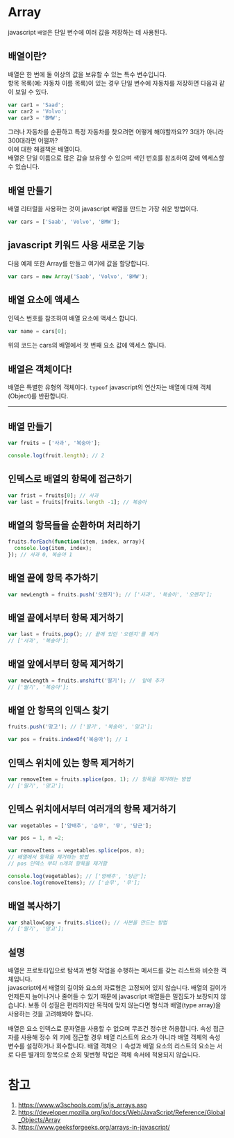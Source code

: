 # Array 

javascript `배열`은 단일 변수에 여러 값을 저장하는 데 사용된다.  



## 배열이란?
배열은 한 번에 둘 이상의 값을 보유할 수 있는 특수 변수입니다.  
항목 목록(예: 자동차 이름 목록)이 있는 경우 단일 변수에 자동차를 저장하면 다음과 같이 보일 수 있다.  

``` javascript
var car1 = 'Saad';
var car2 = 'Volvo';
var car3 = 'BMW';
```

그러나 자동차를 순환하고 특정 자동차를 찾으려면 어떻게 해야할까요?? 3대가 아니라 300대라면 어떨까?    
이에 대한 해결책은 배열이다.  
배열은 단일 이름으로 많은 갑슬 보유할 수 있으며 색인 번호를 참조하여 값에 액세스할 수 있습니다.  

## 배열 만들기
배열 리터럴을 사용하는 것이 javascript 배열을 만드는 가장 쉬운 방법이다.  
 
``` javascript
var cars = ['Saab', 'Volvo', 'BMW'];
```

## javascript 키워드 사용 새로운 기능
다음 예제 또한 Array를 만들고 여기에 값을 할당합니다.  

``` javascript
var cars = new Array('Saab', 'Volvo', 'BMW');
```

## 배열 요소에 액세스
인덱스 번호를 참조하여 배열 요소에 액세스 합니다.  
``` javascript
var name = cars[0];
```

위의 코드는 cars의 배열에서 첫 번째 요소 값에 액세스 합니다.  


## 배열은 객체이다!
배열은 특별한 유형의 객체이다. `typeof` javascript의 연산자는 배열에 대해 객체(Object)를 반환합니다.  

---

## 배열 만들기
``` javascript
var fruits = ['사과', '복숭아'];

console.log(fruit.length); // 2
```

## 인덱스로 배열의 항목에 접근하기
``` javascript
var frist = fruits[0]; // 사과
var last = fruits[fruits.length -1]; // 복숭아
```

## 배열의 항목들을 순환하며 처리하기
``` javascript
fruits.forEach(function(item, index, array){
  console.log(item, index);
}); // 사과 0, 복숭아 1
```

## 배열 끝에 항목 추가하기
``` javascript
var newLength = fruits.push('오렌지'); // ['사과', '복숭아', '오렌지'];
```

## 배열 끝에서부터 항목 제거하기
``` javascript
var last = fruits,pop(); // 끝에 있던 '오렌지'를 제거
// ['사과', '복숭아'];
```

## 배열 앞에서부터 항목 제거하기
``` javascript
var newLength = fruits.unshift('딸기'); //  앞에 추가
// ['딸기', '복숭아'];
```

## 배열 안 항목의 인덱스 찾기
``` javascript
fruits.push('망고'); // ['딸기', '복숭아', '망고'];

var pos = fruits.indexOf('복숭아'); // 1
```
## 인덱스 위치에 있는 항목 제거하기
``` javascript
var removeItem = fruits.splice(pos, 1); // 항목을 제거하는 방법
// ['딸기', '망고'];
```

## 인덱스 위치에서부터 여러개의 항목 제거하기
``` javascript
var vegetables = ['양배추', '순무', '무', '당근'];

var pos = 1, n =2;

var removeItems = vegetables.splice(pos, n);
// 배열에서 항목을 제거하는 방법
// pos 인덱스 부터 n개의 항목을 제거함

console.log(vegetables); // ['양배추', '당근'];
consloe.log(removeItems); // ['순무', '무']; 
```

## 배열 복사하기
``` javascript
var shallowCopy = fruits.slice(); // 사본을 만드는 방법
// ['딸기', '망고'];
``` 

## 설명
배열은 프로토타입으로 탐색과 변형 작업을 수행하는 메서드를 갖는 리스트와 비슷한 객체입니다.  
javascript에서 배열의 길이와 요소의 자료형은 고정되어 있지 않습니다. 배열의 길이가 언제든지 늘어나거나 줄어들 수 있기 때문에 javascript 배열들은 밀집도가 보장되지 않습니다. 보통 이 성질은 편리하지만 목적에 맞지 않는다면 형식과 배열(type array)을 사용하는 것을 고려해봐야 합니다.   

배열은 요소 인덱스로 문자열을 사용할 수 없으며 무조건 정수만 허용합니다. 속성 접근자를 사용해 정수 외 키에 접근할 경우 배열 리스트의 요소가 아니라 배열 객체의 속성 변수를 설정하거나 회수합니다. 배열 객체으 ㅣ속성과 배열 요소의 리스트의 요소는 서로 다른 별개의 항목으로 순회 및변형 작업은 객체 속서에 적용되지 않습니다.  


# 참고
1. https://www.w3schools.com/js/js_arrays.asp  
2. https://developer.mozilla.org/ko/docs/Web/JavaScript/Reference/Global_Objects/Array
3. https://www.geeksforgeeks.org/arrays-in-javascript/

